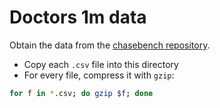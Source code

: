 # Doctors 1m data

Obtain the data from the [chasebench repository](https://github.com/dbunibas/chasebench/tree/master/scenarios/doctors/data/1m).
* Copy each `.csv` file into this directory
* For every file, compress it with `gzip`:
```bash
for f in *.csv; do gzip $f; done
```
